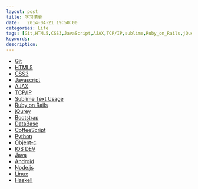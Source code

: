 ```yaml
---
layout: post
title: 学习清单
date:   2014-04-21 19:50:00
categories: Life
tags: [Git,HTML5,CSS3,JavaScript,AJAX,TCP/IP,sublime,Ruby_on_Rails,jQuery,Bootstrap,DataBase,CoffeeScript,Python,Objent-c,IOS_DEV,Java,Android,Node.js,Linux,Haskell]
keywords: 
description: 
---
```


<ul class="learn-stuff">
	<li><a href="http://git-scm.com/book/zh">Git</a></li>
	<li><a href="http://w3school.com.cn/html5/html_5_intro.asp">HTML5</a></li>
	<li><a href="http://w3school.com.cn/css3/css3_intro.asp">CSS3</a></li>
	<li><a href="http://w3school.com.cn/js/js_intro.asp">Javascript</a></li>
	<li><a href="http://w3school.com.cn/ajax/index.asp">AJAX</a></li>
	<li><a href="http://w3school.com.cn/tcpip/index.asp">TCP/IP</a></li>
	<li><a href="http://docs.emmet.io/">Sublime Text Usage</a></li>
	<li><a href="http://railscasts.com/">Ruby on Rails</a></li>
	<li><a href="http://w3school.com.cn/jquery/index.asp">jQurey</a></li>
	<li><a href="http://getbootstrap.com/2.3.2/scaffolding.html">Bootstrap</a></li>
	<li><a href="script:;">DataBase</a></li>
	<li><a href="script:;">CoffeeScript</a></li>
	<li><a href="script:;">Python</a></li>
	<li><a href="script:;">Objent-c</a></li>
	<li><a href="script:;">IOS DEV</a></li>
	<li><a href="script:;">Java</a></li>
	<li><a href="script:;">Android</a></li>
	<li><a href="script:;">Node.js</a></li>
	<li><a href="script:;">Linux</a></li>
	<li><a href="script:;">Haskell</a></li>
</ul>